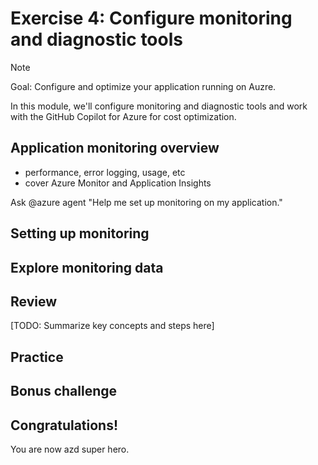 # Exercise 4: Configure monitoring and diagnostic tools

> [!Note]
> Goal: Configure and optimize your application running on Auzre.

In this module, we'll configure monitoring and diagnostic tools and work with the GitHub Copilot for Azure for cost optimization.

## Application monitoring overview
- performance, error logging, usage, etc
- cover Azure Monitor and Application Insights

Ask @azure agent "Help me set up monitoring on my application."

## Setting up monitoring

## Explore monitoring data

## Review

[TODO: Summarize key concepts and steps here]

## Practice

## Bonus challenge

## Congratulations!
You are now azd super hero.